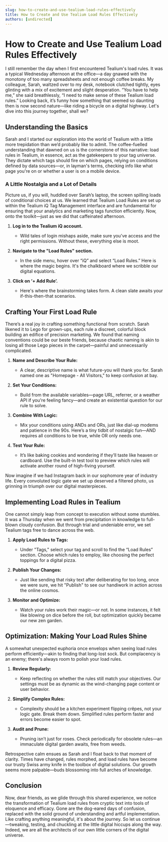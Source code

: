 ```yaml
---
slug: how-to-create-and-use-tealium-load-rules-effectively
title: How to Create and Use Tealium Load Rules Effectively
authors: [undirected]
---
```



# How to Create and Use Tealium Load Rules Effectively

I still remember the day when I first encountered Tealium's load rules. It was a typical Wednesday afternoon at the office—a day gnawed with the monotony of too many spreadsheets and not enough coffee breaks. My colleague, Sarah, waltzed over to my desk, notebook clutched tightly, eyes glinting with a mix of excitement and slight desperation. “You have to help me,” she said breathlessly, “I need to make sense of these Tealium load rules.” Looking back, it’s funny how something that seemed so daunting then is now second nature—like riding a bicycle on a digital highway. Let's dive into this journey together, shall we?

## Understanding the Basics 

Sarah and I started our exploration into the world of Tealium with a little more trepidation than we’d probably like to admit. The coffee-fuelled understanding that dawned on us is the cornerstone of this narrative: load rules in Tealium, in essence, act as the gatekeepers to your tag universe. They dictate which tags should fire on which pages, relying on conditions defined by data sources—or, in layman's terms, checking info like what page you're on or whether a user is on a mobile device.

### A Little Nostalgia and a Lot of Details

Picture us, if you will, huddled over Sarah’s laptop, the screen spilling loads of conditional choices at us. We learned that Tealium Load Rules are set up within the Tealium iQ Tag Management interface and are fundamental for ensuring that your analytics and marketing tags function efficiently. Now, onto the toolkit—just as we did that caffeinated afternoon.

1. **Log in to the Tealium iQ account.** 
   - Wild tales of login mishaps aside, make sure you’ve access and the right permissions. Without these, everything else is moot.

2. **Navigate to the "Load Rules" section.** 
   - In the side menu, hover over “iQ” and select “Load Rules.” Here is where the magic begins. It's the chalkboard where we scribble our digital equations.

3. **Click on ‘+ Add Rule’.**
   - Here's where the brainstorming takes form. A clean slate awaits your if-this-then-that scenarios.

## Crafting Your First Load Rule

There’s a real joy in crafting something functional from scratch. Sarah likened it to Lego for grown-ups, each rule a discreet, colorful block building an edifice of precision marketing. We found that naming conventions could be our beste friends, because chaotic naming is akin to losing all those Lego pieces in the carpet—painful and unnecessarily complicated.

1. **Name and Describe Your Rule:**
   - A clear, descriptive name is what future-you will thank you for. Sarah named one as "Homepage - All Visitors," to keep confusion at bay.

2. **Set Your Conditions:**
   - Build from the available variables—page URL, referrer, or a weather API if you're feeling fancy—and create an existential question for our rule to solve. 

3. **Combine With Logic:**
   - Mix your conditions using ANDs and ORs, just like dial-up modems and patience in the 90s. Here’s a tiny tidbit of nostalgic fun—AND requires all conditions to be true, while OR only needs one.

4. **Test Your Rule:**
   - It’s like baking cookies and wondering if they’ll taste like heaven or cardboard. Use the built-in test tool to preview which rules will activate another round of high-fiving yourself.

Now imagine if we had Instagram back in our sophomore year of industry life. Every convoluted logic gate we set up deserved a filtered photo, us grinning in triumph over our digital masterpieces.

## Implementing Load Rules in Tealium

One cannot simply leap from concept to execution without some stumbles. It was a Thursday when we went from precipitation in knowledge to full-blown cloudy confusion. But through trial and undeniable error, we set Tealium tags free to dance across the web.

1. **Apply Load Rules to Tags:**
   - Under "Tags," select your tag and scroll to find the “Load Rules” section. Choose which rules to employ, like choosing the perfect toppings for a digital pizza.

2. **Publish Your Changes:**
   - Just like sending that risky text after deliberating for too long, once we were sure, we hit "Publish" to see our handiwork in action across the online cosmos.

3. **Monitor and Optimize:**
   - Watch your rules work their magic—or not. In some instances, it felt like blowing on dice before the roll, but optimization quickly became our new zen garden.

## Optimization: Making Your Load Rules Shine

A somewhat unexpected euphoria once envelops when seeing load rules perform efficiently—akin to finding that long-lost sock. But complacency is an enemy; there's always room to polish your load rules.

1. **Review Regularly:**
   - Keep reflecting on whether the rules still match your objectives. Our settings must be as dynamic as the wind-changing page content or user behavior.

2. **Simplify Complex Rules:**
   - Complexity should be a kitchen experiment flipping crêpes, not your logic gate. Break them down. Simplified rules perform faster and errors become easier to spot.

3. **Audit and Prune:**
   - Pruning isn’t just for roses. Check periodically for obsolete rules—an immaculate digital garden awaits, free from weeds.

Retrospective calm ensues as Sarah and I float back to that moment of clarity. Times have changed, rules morphed, and load rules have become our trusty Swiss army knife in the toolbox of digital solutions. Our growth seems more palpable—buds blossoming into full arches of knowledge.

## Conclusion

Now, dear friends, as we glide through this shared experience, we notice the transformation of Tealium load rules from cryptic text into tools of eloquence and efficacy. Gone are the dog-eared days of confusion, replaced with the solid ground of understanding and artful implementation. Like crafting anything meaningful, it's about the journey. So let us continue—tweaking, testing, and chuckling at the little digital hiccups along the way. Indeed, we are all the architects of our own little corners of the digital universe.